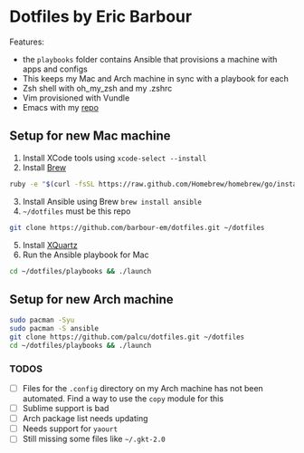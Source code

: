 # Dotfiles by Eric Barbour

Features:

* the `playbooks` folder contains Ansible that provisions a machine with apps and configs
* This keeps my Mac and Arch machine in sync with a playbook for each
* Zsh shell with oh_my_zsh and my .zshrc
* Vim provisioned with Vundle
* Emacs with my [repo](https://github.com/barbour-em/my-emacs)

## Setup for new Mac machine

1. Install XCode tools using `xcode-select --install`
2. Install [Brew](http://brew.sh/)

  ```bash
  ruby -e "$(curl -fsSL https://raw.github.com/Homebrew/homebrew/go/install)"
  ```

3. Install Ansible using Brew `brew install ansible`
4. `~/dotfiles` must be this repo

  ```bash
  git clone https://github.com/barbour-em/dotfiles.git ~/dotfiles
  ```
5. Install [XQuartz](https://xquartz.macosforge.org/landing/)
6. Run the Ansible playbook for Mac

  ```bash
  cd ~/dotfiles/playbooks && ./launch
  ```

## Setup for new Arch machine

```bash
sudo pacman -Syu
sudo pacman -S ansible
git clone https://github.com/palcu/dotfiles.git ~/dotfiles
cd ~/dotfiles/playbooks && ./launch
```

### TODOS

- [ ] Files for the `.config` directory on my Arch machine has not been automated. Find a way to use the `copy` module for this
- [ ] Sublime support is bad
- [ ] Arch package list needs updating
- [ ] Needs support for `yaourt`
- [ ] Still missing some files like `~/.gkt-2.0`
